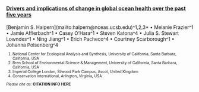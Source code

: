#### [Drivers and implications of change in global ocean health over the past five years](https://www.google.com)

<font size = 2>
[Benjamin S. Halpern](mailto:halpern@nceas.ucsb.edu)^1,2,3* • 
Melanie Frazier^1 •
Jamie Afflerbach^1 •
Casey O’Hara^1 •
Steven Katona^4 •
Julia S. Stewart Lowndes^1 •
Ning Jiang^1 •
Erich Pacheco^4 •
Courtney Scarborough^1 •
Johanna Polsenberg^4
</font>

<font size = 1>
<ol>
<li>National Center for Ecological Analysis and Synthesis, University of California, Santa Barbara, California, USA</li>
<li>Bren School of Environmental Science & Management, University of California, Santa Barbara, California, USA</li>
<li>Imperial College London, Silwood Park Campus, Ascot, United Kingdom</li>
<li>Conservation International, Arlington, Virginia, USA</li>
</ol>
</font>

<font size = 1>
<i>Please cite as:</i> <b>CITATION INFO HERE</b>
</font>
